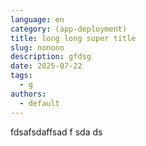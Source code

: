 ```yaml
---
language: en
category: (app-deployment)
title: long long super title
slug: nonono
description: gfdsg
date: 2025-07-22
tags:
  - g
authors:
  - default
---
```

fdsafsdaffsad f sda ds
